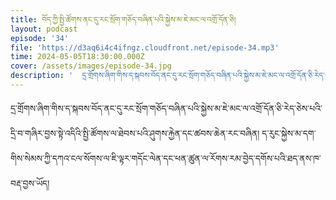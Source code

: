 ```yaml
---
title: བོད་ཀྱི་སྤྱི་ཚོགས་ནང་དུ་རང་སྲོག་གཅོད་བཞིན་པའི་སྐྱེས་མ་ཇེ་མང་ལ་འགྲོ་དོན་ཅི།
layout: podcast
episode: '34'
file: 'https://d3aq6i4c4ifngz.cloudfront.net/episode-34.mp3'
time: 2024-05-05T18:30:00.000Z
cover: /assets/images/episode-34.jpg
description: '  དྲ་གྲོགས་ཞིག་གིས་ད་སྐབས་བོད་ནང་དུ་རང་སྲོག་གཅོད་བཞིན་པའི་སྐྱེས་མ་ཇེ་མང་ལ་འགྲོ་དོན་ཅི་རེད་ཅེས་པའི་དྲི་བ་གཞིར་བྱས་སྟེ་འདིའི་སྤྱི་ཚོགས་ལ་ཐེབས་པའི་ཤུགས་རྐྱེན་དང་ཚབས་ཆེན་རང་བཞིན། ད་རུང་སྐྱེས་མ་དག་གིས་སེམས་ཀྱི་དཀའ་ངལ་སོགས་ལ་ཇི་ལྟར་གདོང་ལེན་དང་ཕན་ཚུན་ལ་རོགས་རམ་བྱེད་དགོས་པའི་ཐད་ནས་ཁ་བརྡ་བྱས་ཡོད།'
---
```


དྲ་གྲོགས་ཞིག་གིས་ད་སྐབས་བོད་ནང་དུ་རང་སྲོག་གཅོད་བཞིན་པའི་སྐྱེས་མ་ཇེ་མང་ལ་འགྲོ་དོན་ཅི་རེད་ཅེས་པའི་དྲི་བ་གཞིར་བྱས་སྟེ་འདིའི་སྤྱི་ཚོགས་ལ་ཐེབས་པའི་ཤུགས་རྐྱེན་དང་ཚབས་ཆེན་རང་བཞིན། ད་རུང་སྐྱེས་མ་དག་གིས་སེམས་ཀྱི་དཀའ་ངལ་སོགས་ལ་ཇི་ལྟར་གདོང་ལེན་དང་ཕན་ཚུན་ལ་རོགས་རམ་བྱེད་དགོས་པའི་ཐད་ནས་ཁ་བརྡ་བྱས་ཡོད།
